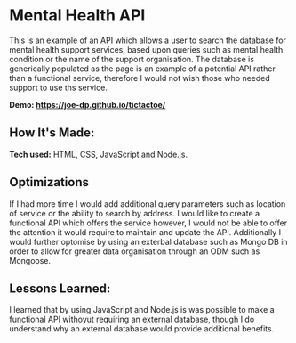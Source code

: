 # Mental Health API
This is an example of an API which allows a user to search the database for mental health support services, based upon queries such as mental health condition or the name of the support organisation. The database is generically populated as the page is an example of a potential API rather than a functional service, therefore I would not wish those who needed support to use ths service. 

**Demo: https://joe-dp.github.io/tictactoe/**

## How It's Made:

**Tech used:** HTML, CSS, JavaScript and Node.js.


## Optimizations

If I had more time I would add additional query parameters such as location of service or the ability to search by address. I would like to create a functional API which offers the service however, I would not be able to offer the attention it would require to maintain and update the API. Additionally I would further optomise by using an exterbal database such as Mongo DB in order to allow for greater data organisation through an ODM such as Mongoose. 

## Lessons Learned:

I learned that by using JavaScript and Node.js is was possible to make a functional API withoyut requiring an external database, though I do understand why an external database would provide additional benefits.